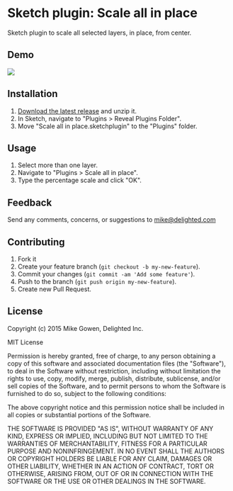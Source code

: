 Sketch plugin: Scale all in place
=================

Sketch plugin to scale all selected layers, in place, from center.

## Demo

![](https://dl.dropboxusercontent.com/u/159452/Github%20readme%20demos%20%5BDO%20NOT%20DELETE%5D/scale-all-in-place.gif)

## Installation

1. [Download the latest release](https://github.com/delighted/sketch-scale-all-in-place/releases/latest) and unzip it.
2. In Sketch, navigate to "Plugins > Reveal Plugins Folder".
3. Move "Scale all in place.sketchplugin" to the "Plugins" folder.

## Usage

1. Select more than one layer.
2. Navigate to "Plugins > Scale all in place".
3. Type the percentage scale and click "OK".

## Feedback

Send any comments, concerns, or suggestions to [mike@delighted.com](mailto:mike@delighted.com)

## Contributing

1. Fork it
2. Create your feature branch (`git checkout -b my-new-feature`).
3. Commit your changes (`git commit -am 'Add some feature'`).
4. Push to the branch (`git push origin my-new-feature`).
5. Create new Pull Request.

## License

Copyright (c) 2015 Mike Gowen, Delighted Inc.

MIT License

Permission is hereby granted, free of charge, to any person obtaining
a copy of this software and associated documentation files (the
"Software"), to deal in the Software without restriction, including
without limitation the rights to use, copy, modify, merge, publish,
distribute, sublicense, and/or sell copies of the Software, and to
permit persons to whom the Software is furnished to do so, subject to
the following conditions:

The above copyright notice and this permission notice shall be
included in all copies or substantial portions of the Software.

THE SOFTWARE IS PROVIDED "AS IS", WITHOUT WARRANTY OF ANY KIND,
EXPRESS OR IMPLIED, INCLUDING BUT NOT LIMITED TO THE WARRANTIES OF
MERCHANTABILITY, FITNESS FOR A PARTICULAR PURPOSE AND
NONINFRINGEMENT. IN NO EVENT SHALL THE AUTHORS OR COPYRIGHT HOLDERS BE
LIABLE FOR ANY CLAIM, DAMAGES OR OTHER LIABILITY, WHETHER IN AN ACTION
OF CONTRACT, TORT OR OTHERWISE, ARISING FROM, OUT OF OR IN CONNECTION
WITH THE SOFTWARE OR THE USE OR OTHER DEALINGS IN THE SOFTWARE.
